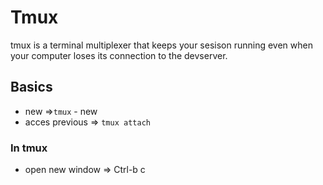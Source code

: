 # Tmux

tmux is a terminal multiplexer that keeps your sesison running even when your computer loses its connection to the devserver.

## Basics

- new						=>`tmux` - new
- acces previous			=> `tmux attach`

### In tmux

- open new window	     => Ctrl-b c

